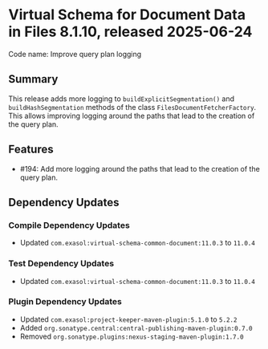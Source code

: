 # Virtual Schema for Document Data in Files 8.1.10, released 2025-06-24

Code name: Improve query plan logging

## Summary

This release adds more logging to `buildExplicitSegmentation()` and `buildHashSegmentation` methods of the class `FilesDocumentFetcherFactory`. This allows improving logging around the paths that lead to the creation of the query plan.

## Features

* #194: Add more logging around the paths that lead to the creation of the query plan.

## Dependency Updates

### Compile Dependency Updates

* Updated `com.exasol:virtual-schema-common-document:11.0.3` to `11.0.4`

### Test Dependency Updates

* Updated `com.exasol:virtual-schema-common-document:11.0.3` to `11.0.4`

### Plugin Dependency Updates

* Updated `com.exasol:project-keeper-maven-plugin:5.1.0` to `5.2.2`
* Added `org.sonatype.central:central-publishing-maven-plugin:0.7.0`
* Removed `org.sonatype.plugins:nexus-staging-maven-plugin:1.7.0`
